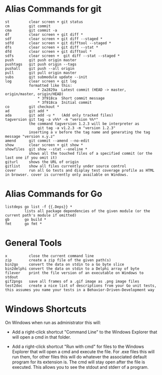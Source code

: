 # Alias Commands for git

```
st         clear screen + git status
cm         git commit
cma        git commit -a
df         clear screen + git diff *
sdf        clear screen + git diff --staged *
sdfd       clear screen + git difftool --staged *
dfs        clear screen + git diff --stat *
dfd        clear screen + git difftool *
sdfs       clear screen +  git diff --stat --staged *
push       git push origin master
pushtags   git push origin --tags
pushall    git push --all origin
pull       git pull origin master
subs       git submodule update --init
log        clear screen + git log
           formatted like this:
               * 2a2829a  Latest commit (HEAD -> master, origin/master, origin/HEAD)
               * 3f918ca  Short commit message
               * 3f918ca  Initial commit
co         git checkout *
ad         git add *
ada        git add -u *   (Add only tracked files)
tagversion git tag -a v%%* -m "version %%*"
           the command tagversion 1.2.3 will be interpreter as
               git tag -a v1.2.3 -m "version 1.2.3"
           inserting a v before the tag name and generating the tag message "version x.y.z"
amend      git commit --amend --no-edit
show       clear screen + git show *
showfiles  git show --stat --oneline *
           shows all the touched files of a specified commit (or the last one if you omit it)
giturl     shows the URL of origin
gitlist    show all files currently under source control
cover      run all Go tests and display test coverage profile as HTML in browser. cover is currently only available on Windows.
```

# Alias Commands for Go

```
listdeps go list -f {{.Deps}} *
         lists all package dependencies of the given module (or the current path's module if omitted)
gb       go build *
fmt      go fmt *
```

# General Tools

```
x          close the current command line
zip        create a zip file of the given path(s)
bin2go     convert the data on stdin to a Go byte slice
bin2delphi convert the data on stdin to a Delphi array of byte
filever    print the file version of an executable on Windows to stdout
gif2pngs   save all frames of a .gif image as .png image files
test2doc   create a nice list of descriptions from your Go unit tests, this assumes you name your tests in a Behavior-Driven-Development way
```

# Windows Shortcuts

On Windows when run as administrator this will:

- Add a right-click shortcut "Command Line" to the Windows Explorer that will open a cmd in that folder.

- Add a right-click shortcut "Run with cmd" for files to the Windows Explorer that will open a cmd and execute the file. For .exe files this will run them, for other files this will do whatever the associated default program for its extension is. The cmd will stay open after the file is executed. This allows you to see the stdout and stderr of a program.
